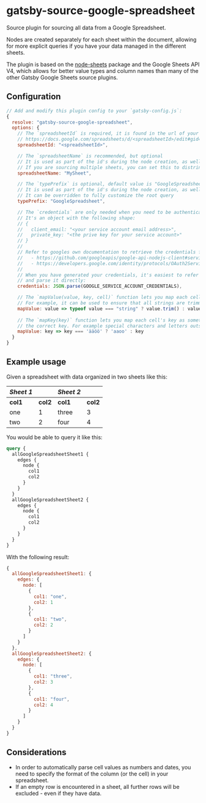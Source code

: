 # gatsby-source-google-spreadsheet

Source plugin for sourcing all data from a Google Spreadsheet.

Nodes are created separately for each sheet within the document, allowing for more explicit queries if you have your data managed in the different sheets.

The plugin is based on the [node-sheets](https://github.com/urbancups/node-sheets) package and the Google Sheets API V4, which allows for better value types and column names than many of the other Gatsby Google Sheets source plugins.

## Configuration

```js
// Add and modify this plugin config to your `gatsby-config.js`:
{
  resolve: "gatsby-source-google-spreadsheet",
  options: {
    // The `spreadsheetId` is required, it is found in the url of your document:
    // https://docs.google.com/spreadsheets/d/<spreadsheetId>/edit#gid=0
    spreadsheetId: "<spreadsheetId>",

    // The `spreadsheetName` is recommended, but optional
    // It is used as part of the id's during the node creation, as well as in the generated GraphQL-schema
    // If you are sourcing multiple sheets, you can set this to distringuish between the source data
    spreadsheetName: "MySheet",

    // The `typePrefix` is optional, default value is "GoogleSpreadsheet"
    // It is used as part of the id's during the node creation, as well as in the generated GraphQL-schema
    // It can be overridden to fully customize the root query
    typePrefix: "GoogleSpreadsheet",

    // The `credentials` are only needed when you need to be authenticated to read the document.
    // It's an object with the following shape:
    // {
    //   client_email: "<your service account email address>",
    //   private_key: "<the prive key for your service account>"
    // }
    //
    // Refer to googles own documentation to retrieve the credentials for your service account:
    //   - https://github.com/googleapis/google-api-nodejs-client#service-to-service-authentication
    //   - https://developers.google.com/identity/protocols/OAuth2ServiceAccount
    //
    // When you have generated your credentials, it's easiest to refer to them from an environment variable
    // and parse it directly:
    credentials: JSON.parse(GOOGLE_SERVICE_ACCOUNT_CREDENTIALS),

    // The `mapValue(value, key, cell)` function lets you map each cell's value to your need.
    // For example, it can be used to ensure that all strings are trimmed:
    mapValue: value => typeof value === "string" ? value.trim() : value
    
    // The `mapKey(key)` function lets you map each cell's key as sometimes the camelcase library does a poor job guessing
    // the correct key. For example special characters and letters outside ascii might get switched to underscore.
    mapValue: key => key === 'ääöö' ? 'aaoo' : key
  }
}
```

## Example usage

Given a spreadsheet with data organized in two sheets like this:

| _Sheet 1_ |          | _Sheet 2_ |          |
| --------- | -------- | --------- | -------- |
| **col1**  | **col2** | **col1**  | **col2** |
| one       | 1        | three     | 3        |
| two       | 2        | four      | 4        |

You would be able to query it like this:

```graphql
query {
  allGoogleSpreadsheetSheet1 {
    edges {
      node {
        col1
        col2
      }
    }
  }
  allGoogleSpreadsheetSheet2 {
    edges {
      node {
        col1
        col2
      }
    }
  }
}
```

With the following result:

```js
{
  allGoogleSpreadsheetSheet1: {
    edges: {
      node: [
        {
          col1: "one",
          col2: 1
        },
        {
          col1: "two",
          col2: 2
        }
      ]
    }
  },
  allGoogleSpreadsheetSheet2: {
    edges: {
      node: [
        {
          col1: "three",
          col2: 3
        },
        {
          col1: "four",
          col2: 4
        }
      ]
    }
  }
}
```

## Considerations

- In order to automatically parse cell values as numbers and dates, you need to specify the format of the column (or the cell)
  in your spreadsheet.
- If an empty row is encountered in a sheet, all further rows will be excluded - even if they have data.
